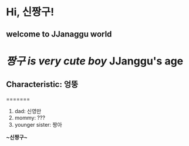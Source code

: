 # Hi, 신짱구!
## welcome to JJanaggu world
*짱구 is very cute boy*
JJanggu's age
==========
Characteristic: 엉뚱
----------
=======
1. dad: 신영만
1. mommy: ???
1. younger sister: 짱아


**~신짱구~**
